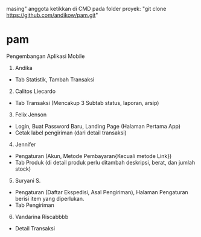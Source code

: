 masing" anggota ketikkan di CMD pada folder proyek:
"git clone https://github.com/andikow/pam.git"

# pam
Pengembangan Aplikasi Mobile

1. Andika
 - Tab Statistik, Tambah Transaksi
2. Calitos Liecardo
 - Tab Transaksi (Mencakup 3 Subtab status, laporan, arsip)
3. Felix Jenson
 - Login, Buat Password Baru, Landing Page (Halaman Pertama App)
 - Cetak label pengiriman (dari detail transaksi)
4. Jennifer
 - Pengaturan (Akun, Metode Pembayaran{Kecuali metode Link})
 - Tab Produk (di detail produk perlu ditambah deskripsi, berat, dan jumlah stock)
5. Suryani S.
 - Pengaturan (Daftar Ekspedisi, Asal Pengiriman), Halaman Pengaturan berisi item yang diperlukan.
 - Tab Pengiriman
6. Vandarina Riscabbbb
 - Detail Transaksi
